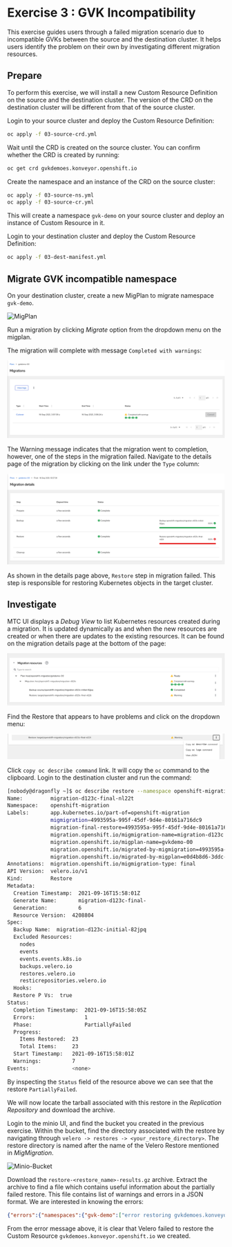 # Exercise 3 : GVK Incompatibility

This exercise guides users through a failed migration scenario due to incompatible GVKs between the source and the destination cluster. It helps users identify the problem on their own by investigating different migration resources.

## Prepare 

To perform this exercise, we will install a new Custom Resource Definition on the source and the destination cluster. The version of the CRD on the destination cluster will be different from that of the source cluster. 

Login to your source cluster and deploy the Custom Resource Definition:

```sh
oc apply -f 03-source-crd.yml
```

Wait until the CRD is created on the source cluster. You can confirm whether the CRD is created by running:

```sh
oc get crd gvkdemoes.konveyor.openshift.io
```

Create the namespace and an instance of the CRD on the source cluster:

```sh
oc apply -f 03-source-ns.yml
oc apply -f 03-source-cr.yml
```

This will create a namespace `gvk-demo` on your source cluster and deploy an instance of Custom Resource in it.

Login to your destination cluster and deploy the Custom Resource Definition:

```sh
oc apply -f 03-dest-manifest.yml
```


## Migrate GVK incompatible namespace

On your destination cluster, create a new MigPlan to migrate namespace `gvk-demo`. 

![MigPlan](./images/migplan.png)

Run a migration by clicking _Migrate_ option from the dropdown menu on the migplan.

The migration will complete with message `Completed with warnings`:

![MigMigration: Completed with warnings](./images/migration-details-page.png)

The Warning message indicates that the migration went to completion, however, one of the steps in the migration failed. Navigate to the details page of the migration by clicking on the link under the `Type` column:

![MigMigration: Details page](./images/pipeline-view.png)

As shown in the details page above, `Restore` step in migration failed. This step is responsible for restoring Kubernetes objects in the target cluster.
## Investigate

MTC UI displays a _Debug View_ to list Kubernetes resources created during a migration. It is updated dynamically as and when the new resources are created or when there are updates to the existing resources. It can be found on the migration details page at the bottom of the page:

![MigMigration: Debug View](./images/debug-view.png)

Find the Restore that appears to have problems and click on the dropdown menu: 

![Debug View: Restore](./images/debug-view-clicked.png)

Click `copy oc describe command` link. It will copy the `oc` command to the clipboard. Login to the destination cluster and run the command:

```sh
[nobody@dragonfly ~]$ oc describe restore --namespace openshift-migration migration-d123c-final-nl22t
Name:         migration-d123c-final-nl22t
Namespace:    openshift-migration
Labels:       app.kubernetes.io/part-of=openshift-migration
              migmigration=4993595a-995f-45df-9d4e-80161a716dc9
              migration-final-restore=4993595a-995f-45df-9d4e-80161a716dc9
              migration.openshift.io/migmigration-name=migration-d123c
              migration.openshift.io/migplan-name=gvkdemo-00
              migration.openshift.io/migrated-by-migmigration=4993595a-995f-45df-9d4e-80161a716dc9
              migration.openshift.io/migrated-by-migplan=e0d4b8d6-3ddc-4ff2-8c41-3f15bbb98d56
Annotations:  migration.openshift.io/migmigration-type: final
API Version:  velero.io/v1
Kind:         Restore
Metadata:
  Creation Timestamp:  2021-09-16T15:58:01Z
  Generate Name:       migration-d123c-final-
  Generation:          6
  Resource Version:  4208804
Spec:
  Backup Name:  migration-d123c-initial-82jpq
  Excluded Resources:
    nodes
    events
    events.events.k8s.io
    backups.velero.io
    restores.velero.io
    resticrepositories.velero.io
  Hooks:
  Restore P Vs:  true
Status:
  Completion Timestamp:  2021-09-16T15:58:05Z
  Errors:                1
  Phase:                 PartiallyFailed
  Progress:
    Items Restored:  23
    Total Items:     23
  Start Timestamp:   2021-09-16T15:58:01Z
  Warnings:          7
Events:              <none>
```

By inspecting the `Status` field of the resource above we can see that the restore `PartiallyFailed`.

We will now locate the tarball associated with this restore in the _Replication Repository_ and download the archive. 

Login to the minio UI, and find the bucket you created in the previous exercise. Within the bucket, find the directory associated with the restore by navigating through `velero -> restores -> <your_restore_directory>`. The restore directory is named after the name of the Velero Restore mentioned in _MigMigration_.

![Minio-Bucket](./images/minio-restore.png)

Download the `restore-<restore_name>-results.gz` archive. Extract the archive to find a file which contains useful information about the partially failed restore. This file contains list of warnings and errors in a JSON format. We are interested in knowing the errors:

```json
{"errors":{"namespaces":{"gvk-demo":["error restoring gvkdemoes.konveyor.openshift.io/gvk-demo/gvk-demo: the server could not find the requested resource"]}}}
```

From the error message above, it is clear that Velero failed to restore the Custom Resource `gvkdemoes.konveyor.openshift.io` we created. 





